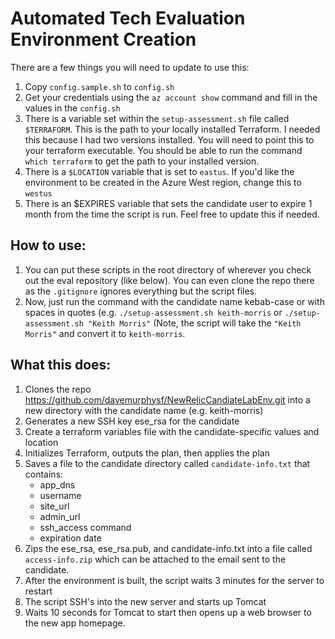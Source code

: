 # Automated Tech Evaluation Environment Creation

There are a few things you will need to update to use this:

1. Copy `config.sample.sh` to `config.sh`
2. Get your credentials using the `az account show` command and fill in the values in the `config.sh`
3. There is a variable set within the `setup-assessment.sh` file called `$TERRAFORM`. This is the path to your locally installed Terraform. I needed this because I had two versions installed. You will need to point this to your terraform executable. You should be able to run the command `which terraform` to get the path to your installed version.
4. There is a `$LOCATION` variable that is set to `eastus`. If you'd like the environment to be created in the Azure West region, change this to `westus`
5. There is an $EXPIRES variable that sets the candidate user to expire 1 month from the time the script is run. Feel free to update this if needed.

## How to use:
1. You can put these scripts in the root directory of wherever you check out the eval repository (like below). You can even clone the repo there as the `.gitignore` ignores everything but the script files.
2. Now, just run the command with the candidate name kebab-case or with spaces in quotes (e.g. `./setup-assessment.sh keith-morris` or `./setup-assessment.sh "Keith Morris"` (Note, the script will take the `"Keith Morris"` and convert it to `keith-morris`.

## What this does:

1. Clones the repo https://github.com/davemurphysf/NewRelicCandiateLabEnv.git into a new directory with the candidate name (e.g. keith-morris)
2. Generates a new SSH key ese_rsa for the candidate
3. Create a terraform variables file with the candidate-specific values and location 
4. Initializes Terraform, outputs the plan, then applies the plan
5. Saves a file to the candidate directory called `candidate-info.txt` that contains:
	* app_dns
	* username
	* site_url
	* admin_url
	* ssh_access command
	* expiration date
6. Zips the ese_rsa, ese_rsa.pub, and candidate-info.txt into a file called `access-info.zip` which can be attached to the email sent to the candidate.
7. After the environment is built, the script waits 3 minutes for the server to restart
8. The script SSH's into the new server and starts up Tomcat
9. Waits 10 seconds for Tomcat to start then opens up a web browser to the new app homepage.
